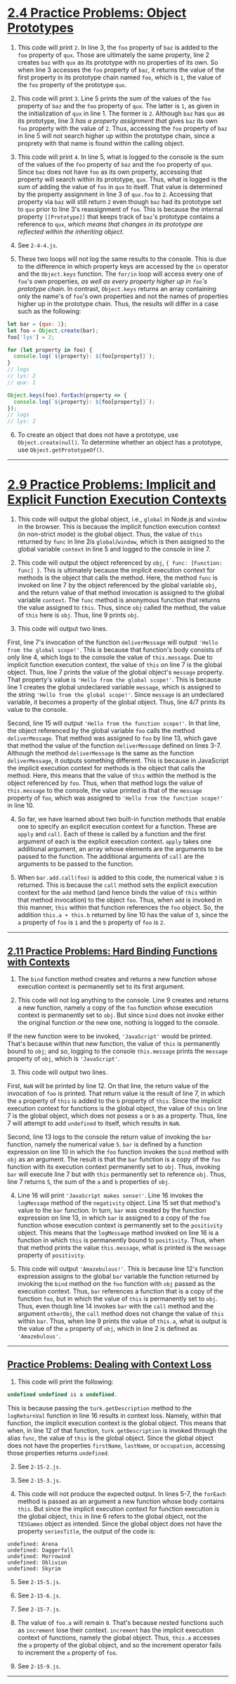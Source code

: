 # [2.4 Practice Problems: Object Prototypes](https://launchschool.com/lessons/1eaf5e37/assignments/f7b8620b)

1. This code will print `2`. In line 3, the `foo` property of `baz` is added to the `foo` property of `qux`. Those are ultimately the same property, line 2 creates `baz` with `qux` as its prototype with no properties of its own. So when line 3 accesses the `foo` property of `baz`, it returns the value of the first property in its prototype chain named `foo`, which is `1`, the value of the `foo` property of the prototype `qux`.

2. This code will print `3`. Line 5 prints the sum of the values of the `foo` property of `baz` and the `foo` property of `qux`. The latter is `1`, as given in the initialization of `qux` in line 1. The former is `2`. Although `baz` has `qux` as its prototype, line 3 *has a property assignment that* gives `baz` its own `foo` property with the value of `2`. Thus, accessing the `foo` property of `baz` in line 5 will not search higher up within the prototype chain, since a proprety with that name is found within the calling object.

3. This code will print `4`. In line 5, what is logged to the console is the sum of the values of the `foo` property of `baz` and the `foo` property of `qux`. Since `baz` does not have `foo` as its own property, accessing that property will search within its prototype, `qux`. Thus, what is logged is the sum of adding the value of `foo` in `qux` to itself. That value is determined by the property assignment in line 3 of `qux.foo` to `2`. Accessing that property via `baz` will still return `2` even though `baz` had its prototype set to `qux` prior to line 3's reassignment of `foo`. This is because the internal property `[[Prototype]]` that keeps track of `baz`'s prototype contains a reference to `qux`, *which means that changes in its prototype are reflected within the inheriting object*.

4. See `2-4-4.js`.

5. These two loops will not log the same results to the console. This is due to the difference in which property keys are accessed by the `in` operator and the `Object.keys` function. The `for/in` loop will access every one of `foo`'s own properties, *as well as every property higher up in `foo`'s prototype chain*. In contrast, `Object.keys` returns an array containing only the name's of `foo`'s own properties and not the names of properties higher up in the prototype chain. Thus, the results will differ in a case such as the following:

```javascript
let bar = {qux: 1};
let foo = Object.create(bar);
foo['lys'] = 2;

for (let property in foo) {
  console.log(`${property}: ${foo[property]}`);
}
// logs
// lys: 2 
// qux: 1

Object.keys(foo).forEach(property => {
  console.log(`${property}: ${foo[property]}`);
});
// logs
// lys: 2
```

6. To create an object that does not have a prototype, use `Object.create(null)`. To determine whether an object has a prototype, use `Object.getPrototypeOf()`. 

---

# [2.9 Practice Problems: Implicit and Explicit Function Execution Contexts](https://launchschool.com/lessons/1eaf5e37/assignments/a6c48cbb)

1. This code will output the global object, i.e., `global` in Node.js and `window` in the browser. This is because the implicit function execution context (in non-strict mode) is the global object. Thus, the value of `this` returned by `func` in line 2is `global`/`window`, which is then assigned to the global variable `context` in line 5 and logged to the console in line 7.

2. This code will output the object referenced by `obj`, `{ func: [Function: func] }`. This is ultimately because the implicit execution context for methods is the object that calls the method. Here, the method `func` is invoked on line 7 by the object referenced by the global variable `obj`, and the return value of that method invocation is assigned to the global variable `context`. The `func` method is anonymous function that returns the value assigned to `this`. Thus, since `obj` called the method, the value of `this` here is `obj`. Thus, line 9 prints `obj`.

3. This code will output two lines.

First, line 7's invocation of the function `deliverMessage` will output `'Hello from the global scope!'`. This is because that function's body consists of only line 4, which logs to the console the value of `this.message`. Due to implicit function execution context, the value of `this` on line 7 is the global object. Thus, line 7 prints the value of the global object's `message` property. That property's value is `'Hello from the global scope!'`. This is because line 1 creates the global undeclared variable `message`, which is assigned to the string `'Hello from the global scope!'`. Since `message` is an undeclared variable, it becomes a property of the global object. Thus, line 4/7 prints its value to the console.

Second, line 15 will output `'Hello from the function scope!'`. In that line, the object referenced by the global variable `foo` calls the method `deliverMessage`. That method was assigned to `foo` by line 13, which gave that method the value of the function `deliverMessage` defined on lines 3-7. Although the method `deliverMessage` is the same as the function `deliverMessage`, it outputs something different. This is because in JavaScript the implicit execution context for methods is the object that calls the method. Here, this means that the value of `this` within the method is the object referenced by `foo`. Thus, when that method logs the value of `this.message` to the console, the value printed is that of the `message` property of `foo`, which was assigned to `'Hello from the function scope!'` in line 10.

4. So far, we have learned about two built-in function methods that enable one to specify an explicit execution context for a function. These are `apply` and `call`. Each of these is called by a function and the first argument of each is the explicit execution context. `apply` takes one additional argument, an array whose elements are the arguments to be passed to the function. The additional arguments of `call` are the arguments to be passed to the function.

5. When `bar.add.call(foo)` is added to this code, the numerical value `3` is returned. This is because the `call` method sets the explicit execution context for the `add` method (and hence binds the value of `this` within that method invocation) to the object `foo`. Thus, when `add` is invoked in this manner, `this` within that function references the `foo` object. So, the addition `this.a + this.b` returned by line 10 has the value of `3`, since the `a` property of `foo` is `1` and the `b` property of `foo` is `2`.

---

## [2.11 Practice Problems: Hard Binding Functions with Contexts](https://launchschool.com/lessons/1eaf5e37/assignments/ed3a72f0)

1. The `bind` function method creates and returns a new function whose execution context is permanently set to its first argument.

2. This code will not log anything to the console. Line 9 creates and returns a new function, namely a copy of the `foo` function whose execution context is permanently set to `obj`. But since `bind` does not invoke either the original function or the new one, nothing is logged to the console.

If the new function were to be invoked, `'JavaScript'` would be printed. That's because within that new function, the value of `this` is permanently bound to `obj`; and so, logging to the console `this.message` prints the `message` property of `obj`, which is `'JavaScript'`.

3. This code will output two lines.

First, `NaN` will be printed by line 12. On that line, the return value of the invocation of `foo` is printed. That return value is the result of line 7, in which the `a` property of `this` is added to the `b` property of `this`. Since the implicit execution context for functions is the global object, the value of `this` on line 7 is the global object, which does not posess `a` or `b` as a property. Thus, line 7 will attempt to add `undefined` to itself, which results in `NaN`.

Second, line 13 logs to the console the return value of invoking the `bar` function, namely the numerical value `5`. `bar` is defined by a function expression on line 10 in which the `foo` function invokes the `bind` method with `obj` as an argument. The result is that the `bar` function is a copy of the `foo` function with its execution context permanently set to `obj`. Thus, invoking `bar` will execute line 7 but with `this` permanently set to reference `obj`. Thus, line 7 returns `5`, the sum of the `a` and `b` properties of `obj`.

4. Line 16 will print `'JavaScript makes sense!'`. Line 16 invokes the `logMessage` method of the `negativity` object. Line 15 set that method's value to the `bar` function. In turn, `bar` was created by the function expression on line 13, in which `bar` is assigned to a copy of the `foo` function whose execution context is permanently set to the `positivity` object. This means that the `logMessage` method invoked on line 16 is a function in which `this` is permanently bound to `positivity`. Thus, when that method prints the value `this.message`, what is printed is the `message` property of `positivity`.

5. This code will output `'Amazebulous!'`. This is because line 12's function expression assigns to the global `bar` variable the function returned by invoking the `bind` method on the `foo` function with `obj` passed as the execution context. Thus, `bar` references a function that is a copy of the function `foo`, but in which the value of `this` is permanently set to `obj`. Thus, even though line 14 invokes `bar` with the `call` method and the argument `otherObj`, the `call` method does not change the value of `this` within `bar`. Thus, when line 9 prints the value of `this.a`, what is output is the value of the `a` property of `obj`, which in line 2 is defined as `'Amazebulous'`.

---

## [Practice Problems: Dealing with Context Loss](https://launchschool.com/lessons/1eaf5e37/assignments/408c20c3)

1. This code will print the following:

```javascript
undefined undefined is a undefined.
```

This is because passing the `turk.getDescription` method to the `logReturnVal` function in line 16 results in context loss. Namely, within that function, the implicit execution context is the global object. This means that when, in line 12 of that function, `turk.getDescription` is invoked through the alias `func`, the value of `this` is the global object. Since the global object does not have the properties `firstName`, `lastName`, or `occupation`, accessing those properties returns `undefined`.

2. See `2-15-2.js`.

3. See `2-15-3.js`.

4. This code will not produce the expected output. In lines 5-7, the `forEach` method is passed as an argument a new function whose body contains `this`. But since the implicit execution context for function execution is the global object, `this` in line 6 refers to the global object, not the `TESGames` object as intended. Since the global object does not have the property `seriesTitle`, the output of the code is:

```
undefined: Arena
undefined: Daggerfall
undefined: Morrowind
undefined: Oblivion
undefined: Skyrim
```

5. See `2-15-5.js`.

6. See `2-15-6.js`.

7. See `2-15-7.js`.

8. The value of `foo.a` will remain `0`. That's because nested functions such as `increment` lose their context. `increment` has the implicit execution context of functions, namely the global object. Thus, `this.a` accesses the `a` property of the global object, and so the increment operator fails to increment the `a` property of `foo`.

9. See `2-15-9.js`.

---
